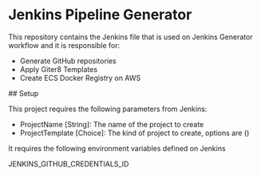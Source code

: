 # Jenkins Pipeline Generator

This repository contains the Jenkins file that is used on Jenkins Generator workflow and it is responsible for:
 * Generate GitHub repositories
 * Apply Giter8 Templates
 * Create ECS Docker Registry on AWS

## Setup

This project requires the following parameters from Jenkins:

- ProjectName [String]: The name of the project to create
- ProjectTemplate [Choice]: The kind of project to create, options are ()

It requires the following environment variables defined on Jenkins

JENKINS_GITHUB_CREDENTIALS_ID